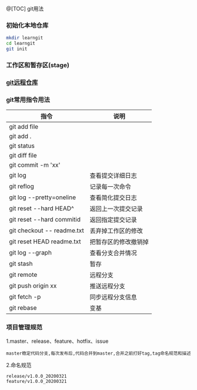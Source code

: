 @[TOC] git用法

### 初始化本地仓库

```bash
mkdir learngit
cd learngit
git init
```

### 工作区和暂存区(stage)

### [git远程仓库](https://www.liaoxuefeng.com/wiki/896043488029600/896954117292416)

### git常用指令用法

|指令|说明|
|---|---|
|git add file||
|git add .||
|git status||
|git diff file||
|git commit -m 'xx'||
|git log|查看提交详细日志|
|git reflog|记录每一次命令|
|git log --pretty=oneline|查看简化提交日志|
|git reset --hard HEAD^|返回上一次提交记录|
|git reset --hard commitid|返回指定提交记录|
|git checkout -- readme.txt|丢弃掉工作区的修改|
|git reset HEAD readme.txt|把暂存区的修改撤销掉|
|git log --graph|查看分支合并情况|
|git stash|暂存|
|git remote|远程分支|
|git push origin xx|推送远程分支|
|git fetch -p|同步远程分支信息|
|git rebase|变基|

### 项目管理规范

1.master、release、feature、hotfix、issue

```master稳定代码分支,每次发布后,代码合并到master,合并之前打好tag,tag命名规范和描述```

2.命名规范

```
release/v1.0.0_20200321
feature/v1.0.0_20200321
```